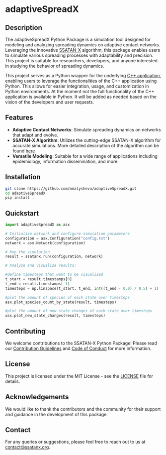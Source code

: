 # adaptiveSpreadX

## Description
The adaptiveSpreadX Python Package is a simulation tool designed for modeling and analyzing spreading dynamics on adaptive contact networks. Leveraging the innovative [SSATAN-X](		https://doi.org/10.1051/mmnp/2022035) algorithm, this package enables users to simulate various spreading processes with adaptability and precision. This project is suitable for researchers, developers, and anyone interested in studying the behavior of spreading dynamics.

This project serves as a Python wrapper for the underlying [C++ application](https://github.com/nmalysheva/adaptiveSpreadX/tree/cpp_package), enabling users to leverage the functionalities of the C++ application using Python. This allows for easier integration, usage, and customization in Python environments. At the moment not the full functionality of the C++ application is available in Python. It will be added as needed based on the vision of the developers and user requests.

## Features

- **Adaptive Contact Networks**: Simulate spreading dynamics on networks that adapt and evolve.
- **SSATAN-X Algorithm**: Utilizes the cutting-edge SSATAN-X algorithm for accurate simulations. More detailed description of the algorithm can be found [here](		https://doi.org/10.1051/mmnp/2022035)
- **Versatile Modeling**: Suitable for a wide range of applications including epidemiology, information dissemination, and more.
  
## Installation

```bash
git clone https://github.com/nmalysheva/adaptiveSpreadX.git
cd adaptiveSpreadX
pip install .
```

## Quickstart

```python
import adaptiveSpreadX as asx

# Initialize network and configure simulation parameters
configuration = asx.Configuration("config.txt")
network = asx.Network(configuration)

# Run the simulation
result = ssatanx.run(configuration, network)

# Analyze and visualize results:

#define timesteps that want to be visualized
t_start = result.timestamps[0]
t_end = result.timestamps[-1]
timesteps = np.linspace(t_start, t_end, int((t_end - 0.0) / 0.5) + 1)

#plot the amount of species of each state over timesteps
asx.plot_species_count_by_state(result, timesteps)

#plot the amount of new state changes of each state over timesteps
asx.plot_new_state_changes(result, timesteps)
```

<!--- j## Documentation

Detailed documentation is available at [Documentation Link](#).

## Usage Examples

### Example 1: Basic Spreading Simulation

```python
import ssatanx

# Configure and run a basic spreading simulation
network = ssatanx.AdaptiveContactNetwork(parameters)
simulation = ssatanx.Simulation(network, spreading_parameters)
results = simulation.run()

# Analyze results
```

### Example 2: Advanced Network Adaptation

```python
import ssatanx

# Configure network adaptation parameters
adaptation_parameters = {
    # ...
}

# Initialize and run the simulation with network adaptation
network = ssatanx.AdaptiveContactNetwork(adaptation_parameters)
simulation = ssatanx.Simulation(network)
results = simulation.run()

# Analyze results
```
 --->
## Contributing

We welcome contributions to the SSATAN-X Python Package! Please read our [Contribution Guidelines](CONTRIBUTING.md) and [Code of Conduct](CODE_OF_CONDUCT.md) for more information.

## License

This project is licensed under the MIT License - see the [LICENSE](LICENSE) file for details.

## Acknowledgements

We would like to thank the contributors and the community for their support and guidance in the development of this package.

## Contact

For any queries or suggestions, please feel free to reach out to us at [contact@ssatanx.org](mailto:contact@ssatanx.org).
